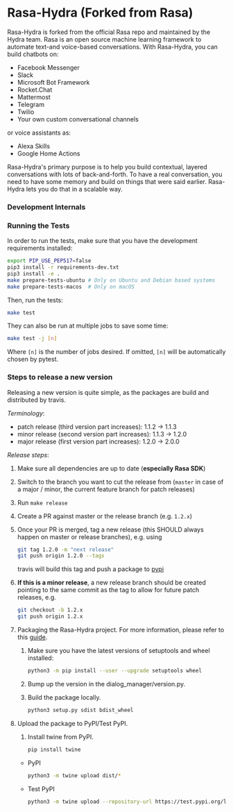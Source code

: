# Rasa-Hydra (Forked from Rasa)

Rasa-Hydra is forked from the official Rasa repo and maintained by the Hydra team. Rasa is an open source machine learning framework to automate text-and voice-based conversations. With Rasa-Hydra, you can build chatbots on:
- Facebook Messenger
- Slack
- Microsoft Bot Framework
- Rocket.Chat
- Mattermost
- Telegram
- Twilio
- Your own custom conversational channels

or voice assistants as:
- Alexa Skills
- Google Home Actions

Rasa-Hydra's primary purpose is to help you build contextual, layered
conversations with lots of back-and-forth. To have a real conversation,
you need to have some memory and build on things that were said earlier.
Rasa-Hydra lets you do that in a scalable way.

### Development Internals
### Running the Tests
In order to run the tests, make sure that you have the development requirements installed:
```bash
export PIP_USE_PEP517=false
pip3 install -r requirements-dev.txt
pip3 install -e .
make prepare-tests-ubuntu # Only on Ubuntu and Debian based systems
make prepare-tests-macos  # Only on macOS
```

Then, run the tests:
```bash
make test
```

They can also be run at multiple jobs to save some time:
```bash
make test -j [n]
```

Where `[n]` is the number of jobs desired. If omitted, `[n]` will be automatically chosen by pytest.

### Steps to release a new version
Releasing a new version is quite simple, as the packages are build and distributed by travis.

*Terminology*:
* patch release (third version part increases): 1.1.2 -> 1.1.3
* minor release (second version part increases): 1.1.3 -> 1.2.0
* major release (first version part increases): 1.2.0 -> 2.0.0

*Release steps*:
1. Make sure all dependencies are up to date (**especially Rasa SDK**)
2. Switch to the branch you want to cut the release from (`master` in case of a major / minor, the current feature branch for patch releases) 
3. Run `make release`
4. Create a PR against master or the release branch (e.g. `1.2.x`)
5. Once your PR is merged, tag a new release (this SHOULD always happen on master or release branches), e.g. using
    ```bash
    git tag 1.2.0 -m "next release"
    git push origin 1.2.0 --tags
    ```
    travis will build this tag and push a package to [pypi](https://pypi.python.org/pypi/rasa)
6. **If this is a minor release**, a new release branch should be created pointing to the same commit as the tag to allow for future patch releases, e.g.
    ```bash
    git checkout -b 1.2.x
    git push origin 1.2.x
    ```
6. Packaging the Rasa-Hydra project. For more information, please refer to this [guide](https://packaging.python.org/tutorials/packaging-projects/).
    1. Make sure you have the latest versions of setuptools and wheel installed:
        ```bash
        python3 -m pip install --user --upgrade setuptools wheel
        ```
       
    2. Bump up the version in the dialog_manager/version.py.
       
    3. Build the package locally.
        ```bash
        python3 setup.py sdist bdist_wheel
        ```
7. Upload the package to PyPI/Test PyPI.
    1. Install twine from PyPI.
       ```bash
       pip install twine
       ```

    *  PyPI
        ```bash
        python3 -m twine upload dist/*
        ```
    * Test PyPI
        ```bash
        python3 -m twine upload --repository-url https://test.pypi.org/legacy/ dist/*
        ```